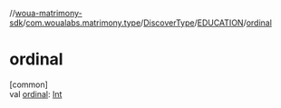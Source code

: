 //[woua-matrimony-sdk](../../../../index.md)/[com.woualabs.matrimony.type](../../index.md)/[DiscoverType](../index.md)/[EDUCATION](index.md)/[ordinal](ordinal.md)

# ordinal

[common]\
val [ordinal](ordinal.md): [Int](https://kotlinlang.org/api/latest/jvm/stdlib/kotlin/-int/index.html)

